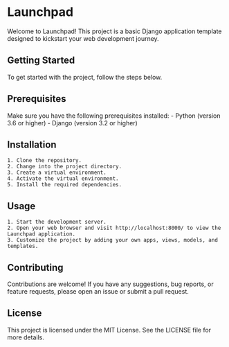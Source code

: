 # Launchpad
Welcome to Launchpad! This project is a basic Django application template designed to kickstart your web development journey.

## Getting Started
To get started with the project, follow the steps below.

## Prerequisites
Make sure you have the following prerequisites installed:
    - Python (version 3.6 or higher)
    - Django (version 3.2 or higher)

## Installation
    1. Clone the repository.
    2. Change into the project directory.
    3. Create a virtual environment.
    4. Activate the virtual environment.
    5. Install the required dependencies.

## Usage
    1. Start the development server.
    2. Open your web browser and visit http://localhost:8000/ to view the Launchpad application.
    3. Customize the project by adding your own apps, views, models, and templates.

## Contributing
Contributions are welcome! If you have any suggestions, bug reports, or feature requests, please open an issue or submit a pull request.

## License
This project is licensed under the MIT License. See the LICENSE file for more details.
